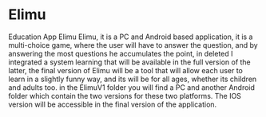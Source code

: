 # Elimu
Education App Elimu
Elimu, it is a PC and Android based application, it is a multi-choice game, where the user will have to answer the question, and by answering the most questions he accumulates the point, in deleted I integrated a system learning that will be available in the full version of the latter, the final version of Elimu will be a tool that will allow each user to learn in a slightly funny way, and its will be for all ages, whether its children and adults too.
in the ElimuV1 folder you will find a PC and another Android folder which contain the two versions for these two platforms.
The IOS version will be accessible in the final version of the application.
